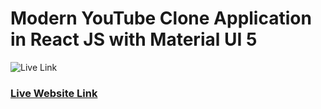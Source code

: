 # Modern YouTube Clone Application in React JS with Material UI 5

![Live Link](https://youtubeclonebyak.netlify.app)

### [Live Website Link](https://youtubeclonebyak.netlify.app)
